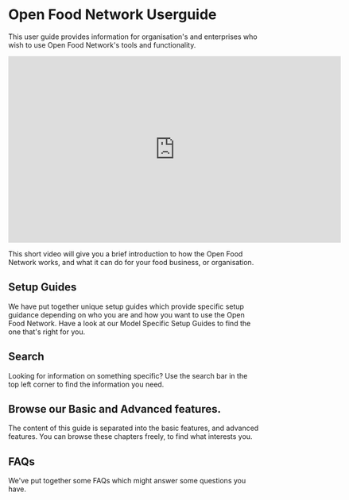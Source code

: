 # Open Food Network Userguide

This user guide provides information for organisation's and enterprises who wish to use Open Food Network's tools and functionality.


<iframe width="669" height="376" src="https://www.youtube.com/embed/eA3IcMUnU14" frameborder="0" allowfullscreen></iframe> 

This short video will give you a brief introduction to how the Open Food Network works, and what it can do for your food business, or organisation.

## Setup Guides
We have put together unique setup guides which provide specific setup guidance depending on who you are and how you want to use the Open Food Network. Have a look at our Model Specific Setup Guides to find the one that's right for you. 

## Search
Looking for information on something specific? Use the search bar in the top left corner to find the information you need.

## Browse our Basic and Advanced features.
The content of this guide is separated into the basic features, and advanced features. You can browse these chapters freely, to find what interests you.

## FAQs
We've put together some FAQs which might answer some questions you have.

  


